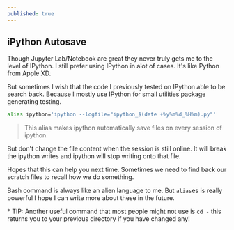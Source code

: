 ```yaml
---
published: true
---
```

## iPython Autosave

Though Jupyter Lab/Notebook are great they never truly gets me to the level of IPython. I still prefer using IPython in alot of cases. It's like Python from Apple XD.

But sometimes I wish that the code I previously tested on IPython able to be search back. Because I mostly use IPython for small utilities package generating testing. 

```bash
alias ipython='ipython --logfile="ipython_$(date +%y%m%d_%H%m).py"'
```

> This alias makes ipython automatically save files on every session of ipython.

But don't change the file content when the session is still online. It will break the ipython writes and ipython will stop writing onto that file.

Hopes that this can help you next time. Sometimes we need to find back our scratch files to recall how we do something.

Bash command is always like an alien language to me. But `alias`es is really powerful I hope I can write more about these in the future.

\* TIP: Another useful command that most people might not use is `cd -` this returns you to your previous directory if you have changed any!
